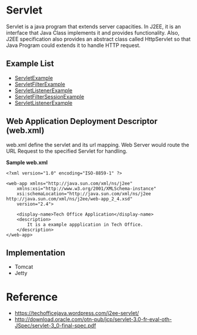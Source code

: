 # Servlet 

Servlet is a java program that extends server capacities. In J2EE, it is an interface that Java Class implements it and provides functionality. Also, J2EE specification also provides an abstract class called HttpServlet so that Java Program could extends it to handle HTTP request.

## Example List
* [ServletExample](ServletExample/)                
* [ServletFilterExample](ServletFilterExample/)    
* [ServletListenerExample](ServletListenerExample/)
* [ServletFilterSessionExample](ServletFilterSessionExample/)
* [ServletListenerExample](ServletListenerExample/)

## Web Application Deployment Descriptor (web.xml)
web.xml define the servlet and its url mapping. Web Server would route the URL Request to the specified Servlet for handling.

**Sample web.xml**
```
<?xml version="1.0" encoding="ISO-8859-1" ?>

<web-app xmlns="http://java.sun.com/xml/ns/j2ee"
    xmlns:xsi="http://www.w3.org/2001/XMLSchema-instance"
    xsi:schemaLocation="http://java.sun.com/xml/ns/j2ee http://java.sun.com/xml/ns/j2ee/web-app_2_4.xsd"
    version="2.4">

    <display-name>Tech Office Application</display-name>
    <description>
        It is a example appplication in Tech Office.
    </description>
</web-app>     
```

## Implementation
* Tomcat
* Jetty

# Reference
* https://techofficejava.wordpress.com/j2ee-servlet/
* http://download.oracle.com/otn-pub/jcp/servlet-3.0-fr-eval-oth-JSpec/servlet-3_0-final-spec.pdf